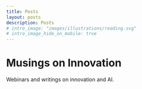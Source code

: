 ```yaml
---
title: Posts
layout: posts
description: Posts
# intro_image: "images/illustrations/reading.svg"
# intro_image_hide_on_mobile: true
---
```


# Musings on Innovation

Webinars and writings on innovation and AI.
